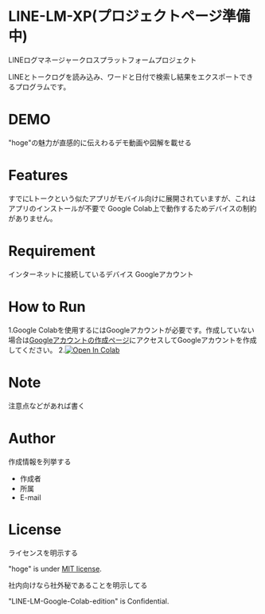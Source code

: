 # LINE-LM-XP(プロジェクトページ準備中)

LINEログマネージャークロスプラットフォームプロジェクト

LINEとトークログを読み込み、ワードと日付で検索し結果をエクスポートできるプログラムです。

# DEMO

"hoge"の魅力が直感的に伝えわるデモ動画や図解を載せる

# Features

すでにLトークという似たアプリがモバイル向けに展開されていますが、これはアプリのインストールが不要で
Google Colab上で動作するためデバイスの制約がありません。

# Requirement

インターネットに接続しているデバイス
Googleアカウント

# How to Run

1.Google Colabを使用するにはGoogleアカウントが必要です。作成していない場合は[Googleアカウントの作成ページ](https://accounts.google.com/v3/signin/identifier?continue=https%3A%2F%2Fwww.google.com%2F%3Fptid%3D19027681%26ptt%3D8%26fpts%3D0&ec=futura_hpp_co_si_001_p&ifkv=AeZLP9-8IyIvSvK7adppDJzxCQmDUWDLztl_hHNhpQlEfdvd0OMlZNmS46th0pj6tbldYKSGlhvESw&flowName=GlifWebSignIn&flowEntry=ServiceLogin&dsh=S-821299437%3A1736301879681893&ddm=1)にアクセスしてGoogleアカウントを作成してください。
2.[![Open In Colab](https://colab.research.google.com/assets/colab-badge.svg)](https://colab.research.google.com/github/X1288664/LINE_logmanager_Prototype-Cross_Pratform/blob/main/LINE-LM%20ver.1.0.a.ipynb)


# Note

注意点などがあれば書く

# Author

作成情報を列挙する

* 作成者
* 所属
* E-mail

# License
ライセンスを明示する

"hoge" is under [MIT license](https://en.wikipedia.org/wiki/MIT_License).

社内向けなら社外秘であることを明示してる

"LINE-LM-Google-Colab-edition" is Confidential.
